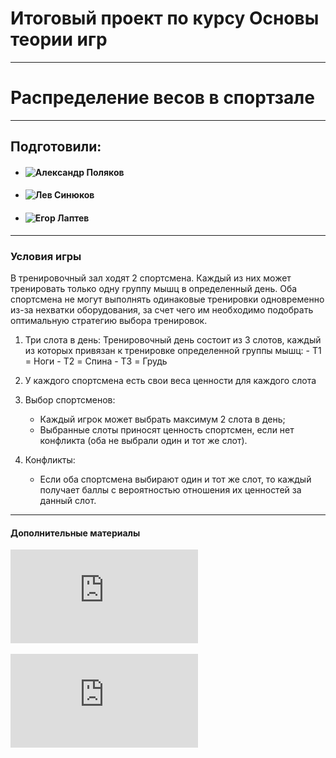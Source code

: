 # Итоговый проект по курсу Основы теории игр
---
# Распределение весов в спортзале
---
## Подготовили:
- #### ![Александр Поляков](https://github.com/Sandrolek)
- #### ![Лев Синюков](https://github.com/MrL013)
- #### ![Егор Лаптев](https://github.com/EgorLaptev)

---

### Условия игры

В тренировочный зал ходят 2 спортсмена. Каждый из них может тренировать только одну группу мышц в определенный день. Оба спортсмена не могут выполнять одинаковые тренировки одновременно из-за нехватки оборудования, за счет чего им необходимо подобрать оптимальную стратегию выбора тренировок.

1. Три слота в день:
      Тренировочный день состоит из 3 слотов, каждый из которых привязан к тренировке определенной группы мышц:
         - T1 = Ноги
         - T2 = Спина
         - T3 = Грудь

2. У каждого спортсмена есть свои веса ценности для каждого слота

2. Выбор спортсменов:
   - Каждый игрок может выбрать максимум 2 слота в день;
   - Выбранные слоты приносят ценность спортсмен, если нет конфликта (оба не выбрали один и тот же слот).

3. Конфликты:
   - Если оба спортсмена выбирают один и тот же слот, то каждый получает баллы с вероятностью отношения их ценностей за данный слот.

---

#### Дополнительные материалы

![Презентация с описанием результатов]( https://github.com/EgorLaptev/game-theory/blob/master/presentation.pdf )


![Англоязычная версия readme с описанием кода]( https://github.com/EgorLaptev/game-theory/blob/master/code-readme.md)